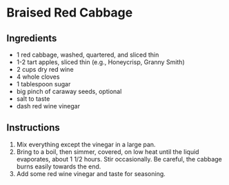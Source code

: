 # Braised Red Cabbage

## Ingredients

- 1 red cabbage, washed, quartered, and sliced thin
- 1-2 tart apples, sliced thin (e.g., Honeycrisp, Granny Smith)
- 2 cups dry red wine
- 4 whole cloves
- 1 tablespoon sugar
- big pinch of caraway seeds, optional
- salt to taste
- dash red wine vinegar

## Instructions

1. Mix everything except the vinegar in a large pan.
2. Bring to a boil, then simmer, covered, on low heat until the liquid evaporates, about 1 1/2 hours. Stir occasionally. Be careful, the cabbage burns easily towards the end.
3. Add some red wine vinegar and taste for seasoning.
